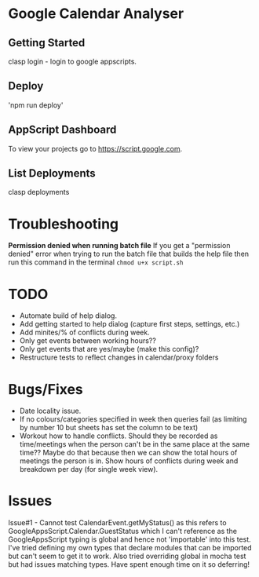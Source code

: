 # Google Calendar Analyser

## Getting Started

clasp login - login to google appscripts.

## Deploy

'npm run deploy'

## AppScript Dashboard

To view your projects go to https://script.google.com.

## List Deployments

clasp deployments

# Troubleshooting

**Permission denied when running batch file**
If you get a "permission denied" error when trying to run the batch file that builds the help file then run this command in the terminal `chmod u+x script.sh`

# TODO

- Automate build of help dialog.
- Add getting started to help dialog (capture first steps, settings, etc.)
- Add minites/% of conflicts during week.
- Only get events between working hours??
- Only get events that are yes/maybe (make this config)?
- Restructure tests to reflect changes in calendar/proxy folders

# Bugs/Fixes

- Date locality issue.
- If no colours/categories specified in week then queries fail (as limiting by number 10 but sheets has set the column to be text)
- Workout how to handle conflicts. Should they be recorded as time/meetings when the person can't be in the same place at the same time?? Maybe do that because then we can show the total hours of meetings the person is in. Show hours of conflicts during week and breakdown per day (for single week view).

# Issues

Issue#1 - Cannot test CalendarEvent.getMyStatus() as this refers to GoogleAppsScript.Calendar.GuestStatus which I can't reference as the
GoogleAppsScript typing is global and hence not 'importable' into this test. I've tried defining my own types that declare
modules that can be imported but can't seem to get it to work. Also tried overriding global in mocha test but had issues
matching types. Have spent enough time on it so deferring!
